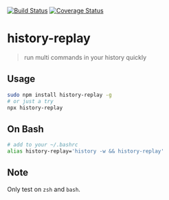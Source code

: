 [![Build Status](https://travis-ci.org/wmzy/history-replay.svg?branch=master)](https://travis-ci.org/wmzy/history-replay)
[![Coverage Status](https://coveralls.io/repos/github/wmzy/history-replay/badge.svg?branch=master)](https://coveralls.io/github/wmzy/history-replay?branch=master)
# history-replay

> run multi commands in your history quickly

## Usage

```bash
sudo npm install history-replay -g
# or just a try
npx history-replay
```

## On Bash

```bash
# add to your ~/.bashrc
alias history-replay='history -w && history-replay'
```

## Note

Only test on `zsh` and `bash`.
